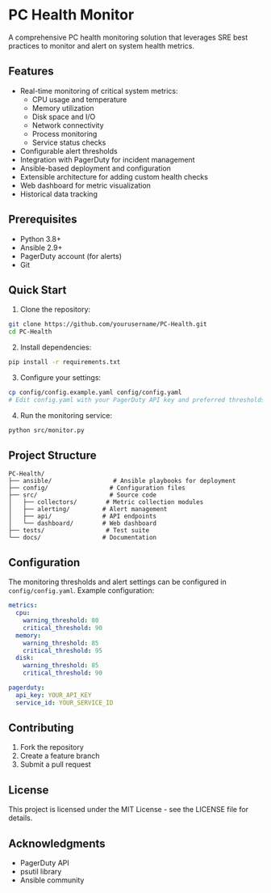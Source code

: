 # PC Health Monitor

A comprehensive PC health monitoring solution that leverages SRE best practices to monitor and alert on system health metrics.

## Features

- Real-time monitoring of critical system metrics:
  - CPU usage and temperature
  - Memory utilization
  - Disk space and I/O
  - Network connectivity
  - Process monitoring
  - Service status checks
- Configurable alert thresholds
- Integration with PagerDuty for incident management
- Ansible-based deployment and configuration
- Extensible architecture for adding custom health checks
- Web dashboard for metric visualization
- Historical data tracking

## Prerequisites

- Python 3.8+
- Ansible 2.9+
- PagerDuty account (for alerts)
- Git

## Quick Start

1. Clone the repository:
```bash
git clone https://github.com/yourusername/PC-Health.git
cd PC-Health
```

2. Install dependencies:
```bash
pip install -r requirements.txt
```

3. Configure your settings:
```bash
cp config/config.example.yaml config/config.yaml
# Edit config.yaml with your PagerDuty API key and preferred thresholds
```

4. Run the monitoring service:
```bash
python src/monitor.py
```

## Project Structure

```
PC-Health/
├── ansible/                 # Ansible playbooks for deployment
├── config/                 # Configuration files
├── src/                    # Source code
│   ├── collectors/        # Metric collection modules
│   ├── alerting/         # Alert management
│   ├── api/              # API endpoints
│   └── dashboard/        # Web dashboard
├── tests/                 # Test suite
└── docs/                 # Documentation
```

## Configuration

The monitoring thresholds and alert settings can be configured in `config/config.yaml`. Example configuration:

```yaml
metrics:
  cpu:
    warning_threshold: 80
    critical_threshold: 90
  memory:
    warning_threshold: 85
    critical_threshold: 95
  disk:
    warning_threshold: 85
    critical_threshold: 90

pagerduty:
  api_key: YOUR_API_KEY
  service_id: YOUR_SERVICE_ID
```

## Contributing

1. Fork the repository
2. Create a feature branch
3. Submit a pull request

## License

This project is licensed under the MIT License - see the LICENSE file for details.

## Acknowledgments

- PagerDuty API
- psutil library
- Ansible community
 
